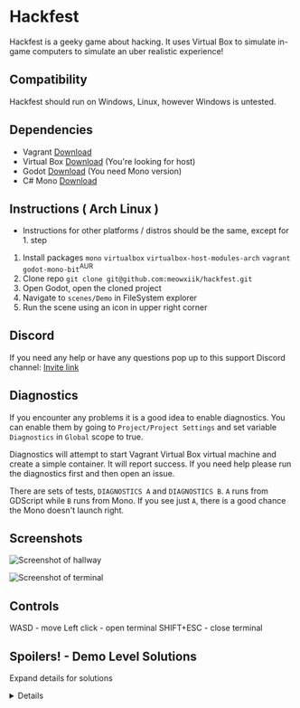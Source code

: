 # Hackfest

Hackfest is a geeky game about hacking. It uses Virtual Box to simulate in-game computers to simulate an uber realistic experience!

## Compatibility

Hackfest should run on Windows, Linux, however Windows is untested.

## Dependencies

- Vagrant [Download](https://www.vagrantup.com/downloads.html)
- Virtual Box [Download](https://www.virtualbox.org/wiki/Downloads) (You're looking for <Your OS> host)
- Godot [Download](https://godotengine.org/download/linux) (You need Mono version)
- C# Mono [Download](https://www.mono-project.com/download/stable) 

## Instructions ( Arch Linux )

* Instructions for other platforms / distros should be the same, except for 1. step

1. Install packages `mono` `virtualbox` `virtualbox-host-modules-arch` `vagrant` `godot-mono-bit`<sup>AUR</sup>
2. Clone repo `git clone git@github.com:meowxiik/hackfest.git`
3. Open Godot, open the cloned project
4. Navigate to `scenes/Demo` in FileSystem explorer
5. Run the scene using an icon in upper right corner

## Discord

If you need any help or have any questions pop up to this support Discord channel: [Invite link](https://discord.gg/BZBCH45) 

## Diagnostics

If you encounter any problems it is a good idea to enable diagnostics. You can enable them by going to `Project/Project Settings` and set variable `Diagnostics` in `Global` scope to true.

Diagnostics will attempt to start Vagrant Virtual Box virtual machine and create a simple container. It will report success. If you need help please run the diagnostics first and then open an issue.

There are sets of tests, `DIAGNOSTICS A` and `DIAGNOSTICS B`. `A` runs from GDScript while `B` runs from Mono. If you see just `A`, there is a good chance the Mono doesn't launch right.

## Screenshots

![Screenshot of hallway](https://i.imgur.com/ujAetXO.png)

![Screenshot of terminal](https://i.imgur.com/yX2SClH.png)

## Controls

WASD - move
Left click - open terminal
SHIFT+ESC - close terminal

## Spoilers! - Demo Level Solutions

Expand details for solutions

<details>
  
  For all levels, you need to click left on the little panel on the right to open the door controller command line.
  
  Exit the terminal with SHIFT+ESC
  
  Level 1, "Door is a device; Key is the number 1": Door is located in /dev/by_id/door/in You need to  `echo 1 > /dev/by_id/door/in`
  
  Level 2, "SSH Port is?": You need to `echo 22 > /dev/by_id/door/in`
  
  Level 3, "Find alpha": Key is hidden in `/bin/key_alpha`, it is 78963, so `echo 78963 > /dev/by_id/door/in`
  
  Level 4, "Double door conundrum": There are two doors, which open and close in for opposite signals. On `echo 1 > /dev/by_id/double_door/in` door 1 closes and door 2 opens. On `echo 0` the opposite. You need to `echo 0 > /dev/by_id/double_door/in && sleep 5 && echo 1 > /dev/by_id/double_door/in`. Then go stand between the doors.
  
  Level 5, "The Door will tell": You need to output `cat /dev/by_id/door/out`. The key is 1452, so the answer is to `echo 1452 > /dev/by_id/door/in`
  
</detials>

